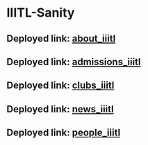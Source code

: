 # IIITL-Sanity

## Deployed link: [about_iiitl](https://iiitlabout.sanity.studio)

## Deployed link: [admissions_iiitl](https://iiitladmissions.sanity.studio)

## Deployed link: [clubs_iiitl](https://iiitlclubs.sanity.studio)

## Deployed link: [news_iiitl](https://iiitlnews.sanity.studio)

## Deployed link: [people_iiitl](https://iiitlpeople.sanity.studio)